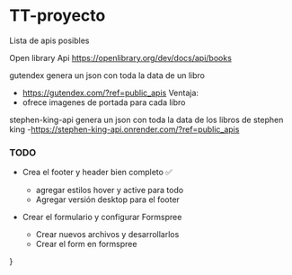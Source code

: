 # TT-proyecto

Lista de apis posibles

Open library Api
https://openlibrary.org/dev/docs/api/books

gutendex genera un json con toda la data de un libro
- https://gutendex.com/?ref=public_apis
Ventaja:
- ofrece imagenes de portada para cada libro

stephen-king-api genera un json con toda la data de los libros de stephen king
-https://stephen-king-api.onrender.com/?ref=public_apis


### TODO
- Crea el footer y header bien completo ✅
    - agregar estilos hover y active para todo
    - Agregar versión desktop para el footer

- Crear el formulario y configurar Formspree
    - Crear nuevos archivos y desarrollarlos
    - Crear el form en formspree


}